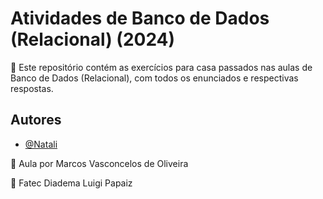 # Atividades de Banco de Dados (Relacional) (2024)

🔎 Este repositório contém as exercícios para casa passados nas aulas de Banco de Dados (Relacional), com todos os enunciados e respectivas respostas.

## Autores

- [@Natali](https://github.com/nouveauromance)

🔗 Aula por Marcos Vasconcelos de Oliveira

📍 Fatec Diadema Luigi Papaiz 

